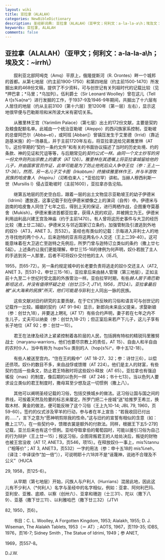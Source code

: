 ```yaml
---
layout: wiki
title: 亚拉拿（ALALAH）
categories: NewBibleDictionary
description: 圣经新词典: 亚拉拿（ALALAH）（亚甲文；何利文：a-la-la-a\h；埃及文：~irrh\）
keywords: 亚拉拿, ALALAH
comments: false
---
```


## 亚拉拿（ALALAH）（亚甲文；何利文：a-la-la-a\h；埃及文：~irrh\）

　　叙利亚北部阿呣克（Amq）平原上，俄隆提斯河（R. Orontes）畔一个城邦的首都。从第七地层（约主前1900-1750）和第四地层（约主前1500-1470）所发掘出来的468份文稿，提供了不少资料，可与创世记有关列祖时代的记载比较（见*押巴拿；*马里；*乌加列）。伍利爵士（Sir Leonard Woolley）曾在这儿（Tell A t]s%a{na^）进行发掘的工作，于1937-9及1946-9年期间，共掘出了十六层有人居住的地层（约从主前3100〔第十六层〕至1200年〔第一层〕左右），显示这地很早便与巴勒斯坦和米所波大米有密切关系。

　　从雅里林王宫（Yarimlim Palace）（第七层）出土的172份文献，主要是契妁及粮食配额名单。此城由一个统治亚勒坡（Aleppo）的西闪族家系控制，亚勒坡的总督阿巴尔（Abba~el），或阿班 [Abban]）曾镇压发生于艾里德（Irrid）（靠近迦基米施）的一场暴乱，并于主前1720年左右，将亚拉拿送给兄弟雅里林（AT 1）。这份早期的“契约－条约文件”和有关的书面协议描述了当时的历史处境、约的条款、神的见证和咒诅等等，与后期常见的*契约公式一样。由同一个文士抄写的另一份文件则列出宗教上的要求（AT 126）。雅里林在其遗嘱上将亚拉拿城留给他的儿子，并由国家官员作证，此举可能是为了防止他死后众人争夺王位（参：王上一17-36）。然而，另一名儿子艾卡图（Irkabtum）终接续雅里林作王，并与半游牧民族的哈皮鲁人（Hapiru）（见*希伯来人；*亚伯拉罕）讲和。当赫人穆西利斯一世（Mursilis I）侵占亚勒坡时（主前1600），亚拉拿亦告沦陷。

　　继第五地层的历史空白后，跟着一层的出土文物显示亚勒坡王的幼子伊德米（Idrimi）遭放逐，这事记载于刻在伊德米塑像之上的演词（自传）中。伊德米与迦南的哈皮鲁人同住了七年之后，得到上天的保证，进行两栖作战，企图重夺莫基舍（Mukish）。伊德米重进首都亚拉拿，获得人民的欢迎，并被拥立为王。伊德米利用战利品兴建王宫及神庙（约于主前1470）。有人曾将这历史事件与大卫的经历比较（撒上廿二3起）。伊德米又与邻近国家订立条约，加强管制及引渡逃到外地的奴仆（AT3，ANET 3，页532）。圣经也有类似的记载：示每进入非利士人的地方寻找他的两个仆人，后来迦特的亚吉将这两名仆人交还（王上二39-40）。这可能意味着在大卫逃亡至迦特之先例后，所罗门曾与迦特订立类似的条约（撒上廿七5起）。上述条约让我们更能理解，申廿三15-16的律例为何声明，奴仆若脱了主人的手逃到另一人那里，后者不可将奴仆交付他的主人（IEJ5,

1955，页65-72）。另一条约规定城中的长老要负责将逃走的奴仆交还主人（AT2, ANET 3，页531-2，申廿三15-16）。亚拉拿后来由赫人管理（第三地层），正如主前十九至二十世纪时受北面的外族管治一样。亚伯拉罕时期，有些*赫人居于南巴勒斯坦这点，并没有值得怀疑之处（创廿三5-7; JTVI, 1956，页124）。亚拉拿最后被“从大海来的民族”所灭，他们可能是与*非利士人同出一脉的民族。

　　这些文献对旧约研究的主要贡献，在于它们所反映的习俗和语言可与创世记的记载作一比较。婚姻的契约（AT 91-94）显示，新郎向未来岳父提亲，求娶新娘（参：创廿九18），并要送上聘礼（AT 17）有些合约声明，妻子若在七年之内不生儿子，丈夫可以纳妾（参：创廿九18-21）；但正室后来若产下儿子，这儿子享有长子地位（AT 92；参：创廿一10）。

　　君王在法律及经济上紧紧控制着各阶层的人民，包括拥有特权的精锐玛里雅努战士（maryanu-warriors，他们也要尽宗教上的责任，AT 15）、自由人和半自由的农村仆人，当中有称为 hups%u 类别的人（hop{s%i^，申十五12-18）。

　　有些人被送至宫内，“住在王的殿中”（AT 18-27、32；参：诗廿三6），以偿还债项。奴仆的数目不多，来自战俘或馈赠（AT 224）。他们是主人的财富，有些契约包括一些条文，防止君王特赦时将这些奴仆释放（AT 65）。亚拉拿也有强迫徭役（mas）的制度，像后期的以色列一样（AT 246；书十七13）。当以色列人要求设立类似的君王制度时，撒母耳至少想及这一切惯例（撒上八）。

　　其他可以阐明圣经记载的习俗，包括交换城乡的做法。这习俗让国与国之间的界线，可按着天然及险要的标志来厘定。所罗门把二十座城“送”给推罗王希兰，换取木材、黄金的做法，便可能反映了这个习俗（王上九10-14; JBL 79, 1960，页59-60）。签约的仪式涉及宰羊的行动，参与者在羊上宣告：“若我收回已付出的……”，言下之意为“愿神明剪除我的性命。”这与旧约的宣誓有相似的含意（如：撒上三17）。在一些契约中，馈赠衣裳是额外的付款法。同样，根据王下五5-27的记载，亚兰后来也有这个惯例。亚哈夺取拿伯的葡萄园时，可能以援引习俗为自己的行为辩护（王上廿一15）；按这习俗，企图背叛君王的人给处决后，叛徒的财物也被王宫没收（AT 17, ANET3，页546，项15）。在释放奴仆一事上，mis%tannu （“相等价”；AT 3, ANET3，页532）一字的用法（参：申十五18的 mis%neh，〔译注：中译误作“加一倍”〕），可说明耶十六18并不是“诬蔑神，说祂不合理及不公义”（HUCA

29, 1958，页125-6）。

　　从早期（第七地层）开始，闪族人与户利人（Hurrians）混居此地，因此这儿有不少利人（*何利人）名字与圣经中的名字相似，例如：亚拿、阿何利巴玛、亚利安、亚雅、底顺、以察（创卅六）、亚拿和珊迦（士三31）、陀以（撒下八9）、亚基（撒下廿三11）、以利雅哈巴（撒下廿三32）（JTVI

82, 1950，页6）。

　　书目：C. L. Woolley, A Forgotten Kingdom, 1953; Alalakh, 1955; D. J. Wiseman, The Alalakh Tablets, 1953（＝ AT）; AOTS, 1967，页119-35; IDBS, 1976，页16-7; Sidney Smith , The Statue of Idrimi, 1949；参 ANET,

1969，页557-8。

D.J.W.








